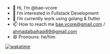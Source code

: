 - 👋 Hi, I’m @bae-vcore
- 👀 I’m interested in Fullstack Development
- 🌱 I’m currently work using golang & flutter
- 📫 How to reach me bae.vcore@gmail.com / ahmadalbaihaqi69@gmail.com
- 😄 Pronouns: he/him

[![wakatime](https://wakatime.com/badge/user/7788b7bf-0ab8-4d07-9c7f-62e74a351583.svg)](https://wakatime.com/@7788b7bf-0ab8-4d07-9c7f-62e74a351583)


